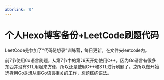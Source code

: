 ```yaml
---
abbrlink: '0'
---
```

# 个人Hexo博客备份+LeetCode刷题代码

LeetCode是参加了“代码随想录”训练营，每日更新，在文件夹leetcode内。

前7节使用Go语言刷题，从第7节中的第26天开始使用C++。因为Go语言有很多东西并没有STL用起来方便，所以还是使用C++和STL进行刷题了。之所以做开始选择用Go是想从事Go语言相关的工作，刷题练练语法。
